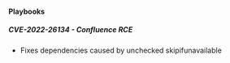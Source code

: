 
#### Playbooks

##### CVE-2022-26134 - Confluence RCE

- Fixes dependencies caused by unchecked skipifunavailable
